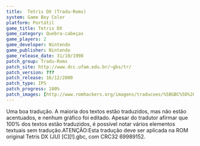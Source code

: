 ```yaml
---
title:  Tetris DX (Tradu-Roms)
system: Game Boy Color
platform: Portátil
game_title: Tetris DX
game_category: Quebra-cabeças
game_players: 2
game_developer: Nintendo
game_publisher: Nintendo
game_release_date: 31/10/1998
patch_group: Tradu-Roms
patch_site: http://www.dcc.ufam.edu.br/~gbs/tr/
patch_version: ???
patch_release: 16/12/2000
patch_type: IPS
patch_progress: 100%
patch_images: [http://www.romhackers.org/imagens/traducoes/%5BGBC%5D%20Tetris%20DX%20-%20Tradu-Roms%20-%201.png,http://www.romhackers.org/imagens/traducoes/%5BGBC%5D%20Tetris%20DX%20-%20Tradu-Roms%20-%202.png,http://www.romhackers.org/imagens/traducoes/%5BGBC%5D%20Tetris%20DX%20-%20Tradu-Roms%20-%203.png]
---
```

Uma boa tradução. A maioria dos textos estão traduzidos, mas não estão acentuados, e nenhum gráfico foi editado. Apesar do tradutor afirmar que 100% dos textos estão traduzidos, é possível notar vários elementos textuais sem tradução.ATENÇÃO:Esta tradução deve ser aplicada na ROM original Tetris DX (JU) [C][!].gbc, com CRC32 69989152.